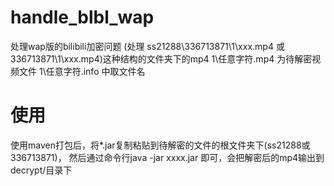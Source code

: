 # handle_blbl_wap
处理wap版的bilibili加密问题
(处理 ss21288\336713871\1\xxx.mp4 
 或336713871\1\xxx.mp4)这种结构的文件夹下的mp4
1\任意字符.mp4 为待解密视频文件
1\任意字符.info 中取文件名
# 使用
使用maven打包后，将*.jar复制粘贴到待解密的文件的根文件夹下(ss21288或336713871)，
然后通过命令行java -jar xxxx.jar 即可，会把解密后的mp4输出到 decrypt/目录下
